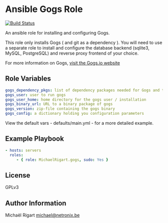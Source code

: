 Ansible Gogs Role
=================
[![Build Status](https://travis-ci.org/michaelrigart/ansible-role-gogs.svg?branch=master)](https://travis-ci.org/michaelrigart/ansible-role-gogs)

An ansible role for installing and configuring Gogs.

This role only installs Gogs ( and git as a dependency ). You will need to use a separate role to install and
configure the database backend (sqlite3, MySQL, PostgreSQL) and reverse proxy frontend of your choice.

For more information on Gogs, [visit the Gogs.io website](http://www.gogs.io)

Role Variables
--------------

```yaml
gogs_dependency_pkgs: list of dependency packages needed for Gogs and the installation
gogs_user: user to run gogs
gogs_user_home: home directory for the gogs user / installation
gogs_binary_url: URL to a binary package of gogs
gogs_version: zip-file containing the gogs binary
gogs_config: a dictionary holding you configuration parameters
```

View the default vars - defaults/main.yml - for a more detailed example.

Example Playbook
-------------------------

```yaml
- hosts: servers
  roles:
     - { role: MichaelRigart.gogs, sudo: Yes }
```

License
-------

GPLv3

Author Information
------------------

Michaël Rigart <michael@netronix.be>